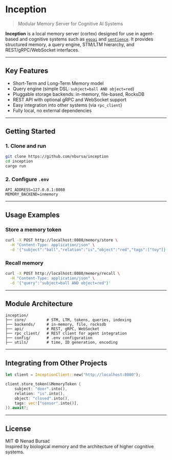 # Inception

> Modular Memory Server for Cognitive AI Systems

**Inception** is a local memory server (cortex) designed for use in agent-based and cognitive systems such as [`egoai`](https://github.com/nbursa) and [`sentience`](https://github.com/nbursa/sentience). It provides structured memory, a query engine, STM/LTM hierarchy, and REST/gRPC/WebSocket interfaces.

---

## Key Features

- Short-Term and Long-Term Memory model
- Query engine (simple DSL: `subject=ball AND object=red`)
- Pluggable storage backends: in-memory, file-based, RocksDB
- REST API with optional gRPC and WebSocket support
- Easy integration into other systems (via `rpc_client`)
- Fully local, no external dependencies

---

## Getting Started

### 1. Clone and run

```bash
git clone https://github.com/nbursa/inception
cd inception
cargo run
```

### 2. Configure `.env`

```env
API_ADDRESS=127.0.0.1:8080
MEMORY_BACKEND=inmemory
```

---

## Usage Examples

### Store a memory token

```bash
curl -X POST http://localhost:8080/memory/store \
  -H "Content-Type: application/json" \
  -d '{"subject":"ball","relation":"is","object":"red","tags":["toy"]}'
```

### Recall memory

```bash
curl -X POST http://localhost:8080/memory/recall \
  -H "Content-Type: application/json" \
  -d '{"query":"subject=ball AND object=red"}'
```

---

## Module Architecture

```text
inception/
├── core/         # STM, LTM, tokens, queries, indexing
├── backends/     # in-memory, file, rocksdb
├── api/          # REST, gRPC, WebSocket
├── rpc_client/   # REST client for agent integration
├── config/       # .env configuration
├── utils/        # time, ID generation, encoding
```

---

## Integrating from Other Projects

```rust
let client = InceptionClient::new("http://localhost:8080");

client.store_token(&MemoryToken {
    subject: "door".into(),
    relation: "is".into(),
    object: "closed".into(),
    tags: vec!["sensor".into()],
}).await?;
```

---

## License

MIT © Nenad Bursać  
Inspired by biological memory and the architecture of higher cognitive systems.
